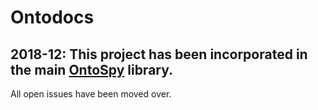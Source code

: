# Ontodocs

## 2018-12: This project has been incorporated in the main [OntoSpy](https://github.com/lambdamusic/Ontospy) library.

All open issues have been moved over.
